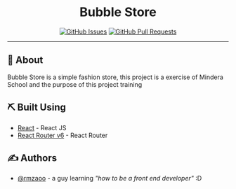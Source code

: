 <h1 align="center">Bubble Store</h1>

<div align="center">

[![GitHub Issues](https://img.shields.io/github/issues/rmzaoo/bubbleStore)](https://github.com/rmzaoo/bubbleStore/issues)
[![GitHub Pull Requests](https://img.shields.io/github/issues-pr/rmzaoo/bubbleStore)](https://github.com/rmzaoo/bubbleStore/pulls)


</div>

---

## 🧐 About <a name = "about"></a>

Bubble Store is a simple fashion store, this project is a exercise of Mindera School and the purpose of this project training 

## ⛏️ Built Using <a name = "built_using"></a>

- [React](https://reactjs.org/) - React JS
- [React Router v6](https://reactrouter.com/docs/en/v6/getting-started/overview) - React Router

## ✍️ Authors <a name = "authors"></a>

- [@rmzaoo](https://github.com/rmzaoo) - a guy learning _"how to be a front end developer"_ :D
